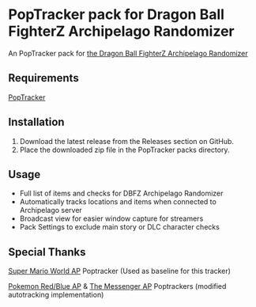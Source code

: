 # PopTracker pack for Dragon Ball FighterZ Archipelago Randomizer

An PopTracker pack for
[the Dragon Ball FighterZ Archipelago Randomizer](https://github.com/mystakin/DBFZ_Manual_Randomizer/tree/main)

## Requirements
[PopTracker](https://github.com/black-sliver/PopTracker)

## Installation

1. Download the latest release from the Releases section on GitHub.
2. Place the downloaded zip file in the PopTracker packs directory.

## Usage

- Full list of items and checks for DBFZ Archipelago Randomizer
- Automatically tracks locations and items when connected to Archipelago server
- Broadcast view for easier window capture for streamers
- Pack Settings to exclude main story or DLC character checks

## Special Thanks
[Super Mario World AP](https://github.com/PoryGone/SMW_AP_Tracker/tree/main/super_mario_world_randomizer_porygone) Poptracker (Used as baseline for this tracker)

[Pokemon Red/Blue AP](https://github.com/j-imbo/pkmnrb_jim) & [The Messenger AP](https://github.com/alwaysintreble/TheMessengerTrackPack) Poptrackers (modified autotracking implementation)
